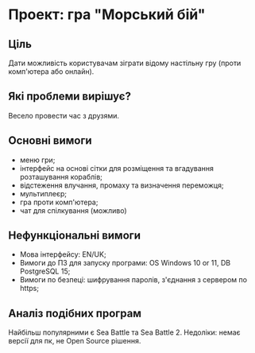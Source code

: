 # Проект: гра "Морський бій"

## Ціль
Дати можливість користувачам зіграти відому настільну гру (проти комп'ютера або онлайн).

## Які проблеми вирішує?
Весело провести час з друзями.

## Основні вимоги
+ меню гри;
+ інтерфейс на основі сітки для розміщення та вгадування розташування кораблів;
+ відстеження влучання, промаху та визначення переможця;
+ мультиплеєр;
+ гра проти комп'ютера;
+ чат для спілкування (можливо)

## Нефункціональні вимоги
+ Мова інтерфейсу: EN/UK;
+ Вимоги до ПЗ для запуску програми: OS Windows 10 or 11, DB PostgreSQL 15;
+ Вимоги по безпеці: шифрування паролів, з'єднання з сервером по https;

## Аналіз подібних програм
Найбільш популярними є Sea Battle та Sea Battle 2.
Недоліки: немає версії для пк, не Open Source рішення.